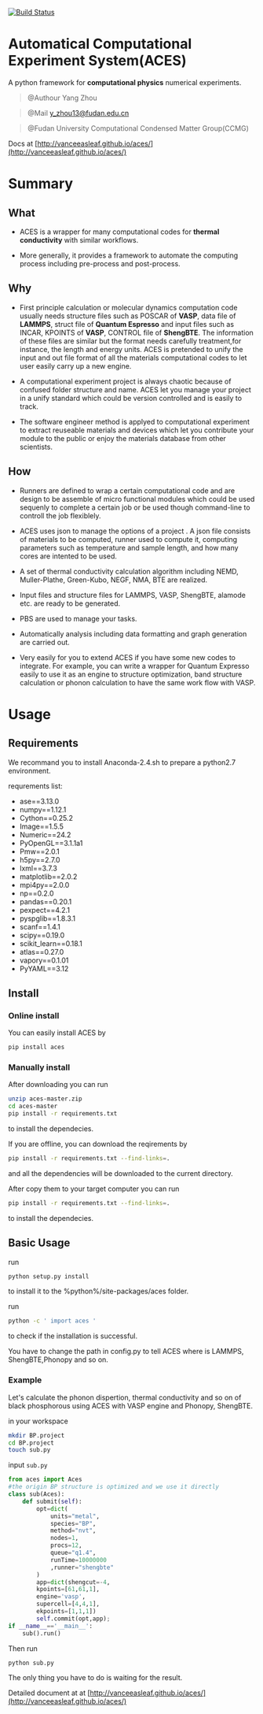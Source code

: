 [![Build Status](https://travis-ci.org/vanceeasleaf/aces.svg?branch=master)](https://travis-ci.org/vanceeasleaf/aces)

# Automatical Computational Experiment System(ACES)

A python framework for **computational physics** numerical experiments.

> @Authour Yang Zhou

> @Mail  y_zhou13@fudan.edu.cn

> @Fudan University Computational Condensed Matter Group(CCMG)

Docs at [http://vanceeasleaf.github.io/aces/](http://vanceeasleaf.github.io/aces/)

# Summary

## What

- ACES is a wrapper for many computational codes for **thermal conductivity** with similar workflows.

- More generally, it provides a framework to automate the computing process including pre-process and post-process.

## Why

- First principle calculation or molecular dynamics computation code usually needs structure files such as POSCAR of **VASP**,  data file of **LAMMPS**, struct file of **Quantum Espresso** and  input files such as INCAR, KPOINTS of **VASP**, CONTROL file of **ShengBTE**. The information of these files are similar but the format needs carefully treatment,for instance, the length and energy units. ACES is pretended to unify the input and out file format of all the materials computational codes to let user easily carry up a new engine.

- A computational experiment project is always  chaotic because of confused folder structure and name. ACES let you manage your project in a unify standard which could be version controlled and is easily to track.

- The software engineer method is applyed to computational experiment to extract reuseable materials and devices which let you contribute your module to the public or enjoy the materials database from  other scientists.

## How

- Runners are defined to wrap a certain computational code and are design to be assemble of micro functional modules which could be used sequenly to complete a certain job or be used though command-line to controll the job flexiblely.

- ACES uses json to manage the options of a project . A json file consists of  materials to be computed,  runner  used to compute it,  computing parameters such as temperature and sample length, and how many cores are intented to be used.

- A set of thermal conductivity calculation algorithm including NEMD, Muller-Plathe, Green-Kubo, NEGF, NMA, BTE are realized.  

- Input files and structure files for LAMMPS, VASP, ShengBTE, alamode etc. are ready to be generated.

- PBS are used to manage your tasks. 

- Automatically analysis including data formatting and graph generation are carried out.

- Very easily for you to extend ACES if you have some new codes to integrate. For example, you can write a wrapper for Quantum Expresso easily to use it as an engine to structure optimization, band structure calculation or phonon calculation to have the same work flow with VASP.


# Usage

## Requirements

We recommand you to install Anaconda-2.4.sh to prepare a python2.7 environment.

requrements list:

- ase==3.13.0
- numpy==1.12.1
- Cython==0.25.2
- Image==1.5.5
- Numeric==24.2
- PyOpenGL==3.1.1a1
- Pmw==2.0.1
- h5py==2.7.0
- lxml==3.7.3
- matplotlib==2.0.2
- mpi4py==2.0.0
- np==0.2.0
- pandas==0.20.1
- pexpect==4.2.1
- pyspglib==1.8.3.1
- scanf==1.4.1
- scipy==0.19.0
- scikit_learn==0.18.1
- atlas==0.27.0
- vapory==0.1.01
- PyYAML==3.12


## Install 

### Online install

You can easily install ACES by 

``` bash 
pip install aces
```

### Manually install

After downloading you can run 

``` bash
unzip aces-master.zip 
cd aces-master
pip install -r requirements.txt
```
to install the dependecies.


If you are offline, you can download the reqirements by 

``` bash 
pip install -r requirements.txt --find-links=.
```
and all the dependencies will be downloaded to the current directory. 

After copy them to your target computer you can run 
``` bash 
pip install -r requirements.txt --find-links=.
```
to install the dependecies.

## Basic Usage

run 
``` bash
python setup.py install
```
to install it to the %python%/site-packages/aces folder.

run 
``` bash
python -c ' import aces '
``` 
to check if the installation is successful.

You have to change the path in config.py to tell ACES where is LAMMPS, ShengBTE,Phonopy and so on.

### Example 
Let's calculate the phonon dispertion, thermal conductivity and so on of black phosphorous using ACES with VASP engine and Phonopy, ShengBTE. 

in your workspace 

``` bash 
mkdir BP.project 
cd BP.project 
touch sub.py
```

input `sub.py`

``` python
from aces import Aces
#the origin BP structure is optimized and we use it directly
class sub(Aces):
	def submit(self):
		opt=dict(
			units="metal",
			species="BP",
			method="nvt",
			nodes=1,
			procs=12,
			queue="q1.4",
			runTime=10000000
			,runner="shengbte"
		)
		app=dict(shengcut=-4,
		kpoints=[61,61,1],
		engine='vasp',
		supercell=[4,4,1],
		ekpoints=[1,1,1])
		self.commit(opt,app);
if __name__=='__main__':
	sub().run()
```

Then run 
``` bash 
python sub.py
``` 
The only thing you have to do is waiting for the result.

Detailed document at at [http://vanceeasleaf.github.io/aces/](http://vanceeasleaf.github.io/aces/)
